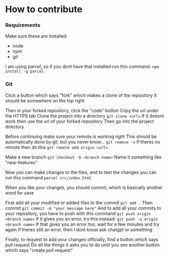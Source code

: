 # How to contribute

### Requirements
Make sure these are installed:
- node
- npm
- git

I am using parcel, so if you dont have that installed run this command:
`npm install -g parcel`

### Git
Click a button which says "fork" which makes a clone of the repository
It should be somewhere on the top right

Then in your forked repository, click the "code" button
Copy the url under the HTTPS tab
Clone the project into a directory
`git clone <url>`
If it doesnt work then use the url of your forked repository
Then go into the project directory

Before continuing make sure your remote is working right
This should be automatically done by git, but you never know...
`git remove -v`
If theres no remote then do this
`git remote add origin <url>`

Make a new branch
`git checkout -b <branch name>`
Name it something like "new-features"

Now you can make changes to the files, and to test the changes you can run this command
`parcel src/index.html`

When you like your changes, you should commit, which is basically another word for save

First add all your modified or added files to the commit
`git add .`
Then commit
`git commit -m "your message here"`
And to add all your commits to your repository, you have to push with this command
`git push origin <branch name>`
If it gives you an error, try this instead:
`git push -u origin <branch name>`
If that gives you an error too, wait for a few minutes and try again
If theres still an error, then I dont know ask chatgpt or something

Finally, to request to add your changes officially, find a button which says pull request
Do all the things it asks you to do until you see another button which says "create pull request"